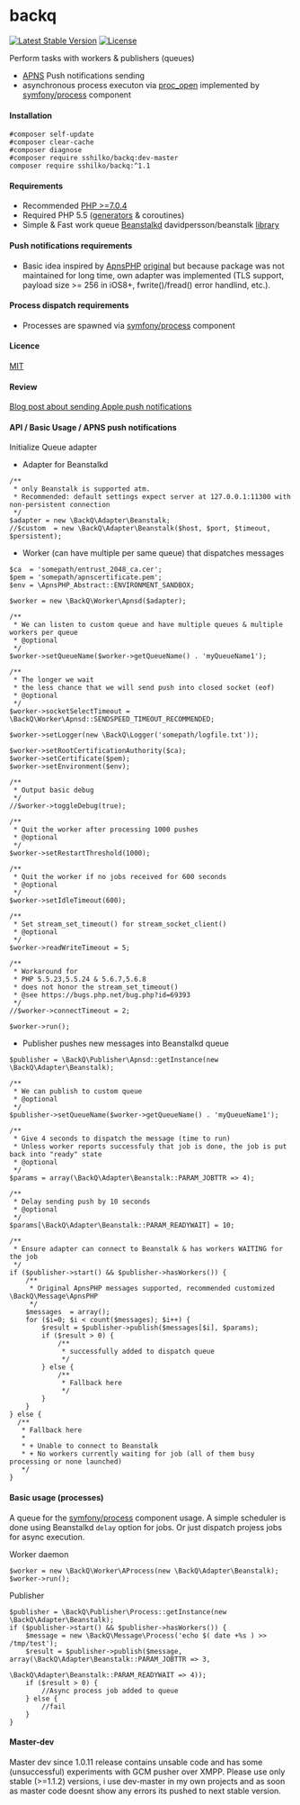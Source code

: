 backq
=====

[![Latest Stable Version](https://poser.pugx.org/sshilko/backq/v/stable)](https://packagist.org/packages/sshilko/backq)
[![License](https://poser.pugx.org/sshilko/backq/license)](https://packagist.org/packages/sshilko/backq)

Perform tasks with workers &amp; publishers (queues)

* [APNS](https://developer.apple.com/library/ios/documentation/NetworkingInternet/Conceptual/RemoteNotificationsPG/Chapters/ApplePushService.html#//apple_ref/doc/uid/TP40008194-CH100-SW9) Push notifications sending
* asynchronous process executon via [proc_open](http://php.net/manual/en/function.proc-open.php) implemented by [symfony/process](http://symfony.com/doc/current/components/process.html) component

#### Installation
```
#composer self-update
#composer clear-cache
#composer diagnose
#composer require sshilko/backq:dev-master
composer require sshilko/backq:^1.1
```

#### Requirements

* Recommended [PHP >=7.0.4](https://launchpad.net/~ondrej/+archive/ubuntu/php)
* Required PHP 5.5 ([generators](http://php.net/manual/en/language.generators.overview.php) & coroutines)
* Simple & Fast work queue [Beanstalkd](https://github.com/kr/beanstalkd/blob/master/doc/protocol.txt) davidpersson/beanstalk [library](https://github.com/davidpersson/beanstalk)

#### Push notifications requirements

* Basic idea inspired by [ApnsPHP](https://packagist.org/packages/duccio/apns-php) [original](https://code.google.com/archive/p/apns-php/) but because package was not maintained for long time, own adapter was implemented (TLS support, payload size >= 256 in iOS8+, fwrite()/fread() error handlind, etc.).

#### Process dispatch requirements
 
* Processes are spawned via [symfony/process](http://symfony.com/doc/current/components/process.html) component
  
#### Licence
[MIT](http://opensource.org/licenses/MIT)

#### Review

[Blog post about sending Apple push notifications](http://moar.sshilko.com/2014/09/09/APNS-Workers/) 

#### API / Basic Usage / APNS push notifications

Initialize Queue adapter

* Adapter for Beanstalkd
```
/**
 * only Beanstalk is supported atm.
 * Recommended: default settings expect server at 127.0.0.1:11300 with non-persistent connection
 */ 
$adapter = new \BackQ\Adapter\Beanstalk;
//$custom  = new \BackQ\Adapter\Beanstalk($host, $port, $timeout, $persistent);
```

* Worker (can have multiple per same queue) that dispatches messages

```
$ca  = 'somepath/entrust_2048_ca.cer';
$pem = 'somepath/apnscertificate.pem';
$env = \ApnsPHP_Abstract::ENVIRONMENT_SANDBOX;

$worker = new \BackQ\Worker\Apnsd($adapter);

/**
 * We can listen to custom queue and have multiple queues & multiple workers per queue
 * @optional
 */
$worker->setQueueName($worker->getQueueName() . 'myQueueName1');

/**
 * The longer we wait
 * the less chance that we will send push into closed socket (eof)
 * @optional
 */
$worker->socketSelectTimeout = \BackQ\Worker\Apnsd::SENDSPEED_TIMEOUT_RECOMMENDED;

$worker->setLogger(new \BackQ\Logger('somepath/logfile.txt'));

$worker->setRootCertificationAuthority($ca);
$worker->setCertificate($pem);
$worker->setEnvironment($env);

/**
 * Output basic debug
 */
//$worker->toggleDebug(true);

/**
 * Quit the worker after processing 1000 pushes
 * @optional
 */
$worker->setRestartThreshold(1000);

/**
 * Quit the worker if no jobs received for 600 seconds
 * @optional
 */
$worker->setIdleTimeout(600);

/**
 * Set stream_set_timeout() for stream_socket_client()
 * @optional
 */
$worker->readWriteTimeout = 5;

/**
 * Workaround for
 * PHP 5.5.23,5.5.24 & 5.6.7,5.6.8
 * does not honor the stream_set_timeout()
 * @see https://bugs.php.net/bug.php?id=69393
 */
//$worker->connectTimeout = 2;

$worker->run();
```

* Publisher pushes new messages into Beanstalkd queue

```
$publisher = \BackQ\Publisher\Apnsd::getInstance(new \BackQ\Adapter\Beanstalk);

/**
 * We can publish to custom queue
 * @optional
 */
$publisher->setQueueName($worker->getQueueName() . 'myQueueName1');

/**
 * Give 4 seconds to dispatch the message (time to run)
 * Unless worker reports successfuly that job is done, the job is put back into "ready" state
 * @optional
 */
$params = array(\BackQ\Adapter\Beanstalk::PARAM_JOBTTR => 4);

/**
 * Delay sending push by 10 seconds
 * @optional
 */
$params[\BackQ\Adapter\Beanstalk::PARAM_READYWAIT] = 10;

/**
 * Ensure adapter can connect to Beanstalk & has workers WAITING for the job
 */
if ($publisher->start() && $publisher->hasWorkers()) {
    /**
     * Original ApnsPHP messages supported, recommended customized \BackQ\Message\ApnsPHP
     */
    $messages  = array();
    for ($i=0; $i < count($messages); $i++) {
        $result = $publisher->publish($messages[$i], $params);
        if ($result > 0) {
            /**
             * successfully added to dispatch queue
             */
        } else {
            /**
             * Fallback here
             */
        }
    }
} else {
  /**
   * Fallback here
   * 
   * + Unable to connect to Beanstalk 
   * + No workers currently waiting for job (all of them busy processing or none launched)
   */
}
```

#### Basic usage (processes)

A queue for the [symfony/process](http://symfony.com/doc/current/components/process.html) component usage.
A simple scheduler is done using Beanstalkd `delay` option for jobs. Or just dispatch projess jobs for async execution.

Worker daemon
```
$worker = new \BackQ\Worker\AProcess(new \BackQ\Adapter\Beanstalk);
$worker->run();
```

Publisher
```
$publisher = \BackQ\Publisher\Process::getInstance(new \BackQ\Adapter\Beanstalk);
if ($publisher->start() && $publisher->hasWorkers()) {
    $message = new \BackQ\Message\Process('echo $( date +%s ) >> /tmp/test');
    $result = $publisher->publish($message, array(\BackQ\Adapter\Beanstalk::PARAM_JOBTTR => 3,
                                                  \BackQ\Adapter\Beanstalk::PARAM_READYWAIT => 4));
    if ($result > 0) {
        //Async process job added to queue
    } else {
        //fail
    }
}
```

#### Master-dev

Master dev since 1.0.11 release contains unsable code and has some (unsuccessful) experiments with GCM pusher over XMPP.
Please use only stable (>=1.1.2) versions, i use dev-master in my own projects and as soon as master code doesnt show any errors its pushed to next stable version.

